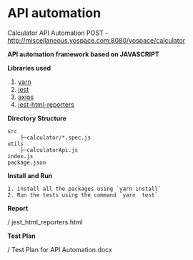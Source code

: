 # API automation
Calculator API Automation 
POST - http://miscellaneous.yospace.com:8080/yospace/calculator

**API automation framework based on JAVASCRIPT**

**Libraries used**

1. [yarn](https://www.npmjs.com/package/yarn)
2. [jest](https://www.npmjs.com/package/jest)
3. [axios](https://www.npmjs.com/package/axios)
4. [jest-html-reporters](https://www.npmjs.com/package/jest-html-reporters)

**Directory Structure**

```
src
    ├─calculator/*.spec.js
utils
    ├─calculatorApi.js
index.js
package.json

```

**Install and Run**

```
1. install all the packages using `yarn install`
2. Run the tests using the command `yarn  test`
```

**Report**

/ jest_html_reporters.html

**Test Plan**

/ Test Plan for API Automation.docx
